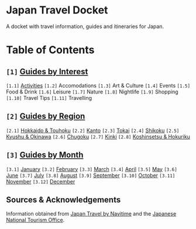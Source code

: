 # Japan Travel Docket
A docket with travel information, guides and itineraries for Japan.

# Table of Contents
## `[1]` [Guides by Interest](navitime/guides/by%20interest)
`[1.1]` [Activities](navitime/guides/by%20interest/activities)
`[1.2]` Accomodations
`[1.3]` Art & Culture
`[1.4]` Events
`[1.5]` Food & Drink
`[1.6]` Leisure
`[1.7]` Nature
`[1.8]` Nightlife
`[1.9]` Shopping
`[1.10]` Travel Tips
`[1.11]` Travelling

## `[2]` [Guides by Region](navitime/guides/by%20region)
`[2.1]` [Hokkaido & Touhoku]()
`[2.2]` [Kanto]()
`[2.3]` [Tokai]()
`[2.4]` [Shikoku]()
`[2.5]` [Kyushu & Okinawa]()
`[2.6]` [Chugoku]()
`[2.7]` [Kinki]()
`[2.8]` [Koshinsetsu & Hokuriku]()

## `[3]` [Guides by Month](navitime/guides/by%20month)
`[3.1]` [January]()
`[3.2]` [February]()
`[3.3]` [March]()
`[3.4]` [April]()
`[3.5]` [May]()
`[3.6]` [June]()
`[3.7]` [July]()
`[3.8]` [August]()
`[3.9]` [September]()
`[3.10]` [October]()
`[3.11]` [November]()
`[3.12]` [December]()


## Sources & Acknowledgements
Information obtained from [Japan Travel by Navitime](https://japantravel.navitime.com/) and the [Japanese National Tourism Office](https://www.japan.travel/en).
